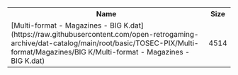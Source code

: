 <table>
<tr><th>Name</th><th>Size</th></tr>
<tr><td>[Multi-format - Magazines - BIG K.dat](https://raw.githubusercontent.com/open-retrogaming-archive/dat-catalog/main/root/basic/TOSEC-PIX/Multi-format/Magazines/BIG K/Multi-format - Magazines - BIG K.dat)</td><td>4514</td></tr>
</table>
